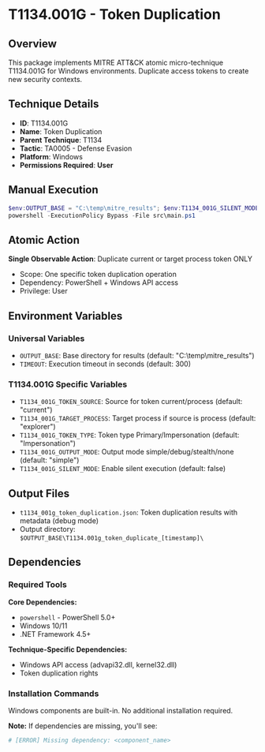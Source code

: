 # T1134.001G - Token Duplication

## Overview
This package implements MITRE ATT&CK atomic micro-technique T1134.001G for Windows environments. Duplicate access tokens to create new security contexts.

## Technique Details
- **ID**: T1134.001G
- **Name**: Token Duplication
- **Parent Technique**: T1134
- **Tactic**: TA0005 - Defense Evasion
- **Platform**: Windows
- **Permissions Required**: **User**

## Manual Execution
```powershell
$env:OUTPUT_BASE = "C:\temp\mitre_results"; $env:T1134_001G_SILENT_MODE = $false
powershell -ExecutionPolicy Bypass -File src\main.ps1
```

## Atomic Action
**Single Observable Action**: Duplicate current or target process token ONLY
- Scope: One specific token duplication operation
- Dependency: PowerShell + Windows API access
- Privilege: User

## Environment Variables

### Universal Variables
- `OUTPUT_BASE`: Base directory for results (default: "C:\temp\mitre_results")
- `TIMEOUT`: Execution timeout in seconds (default: 300)

### T1134.001G Specific Variables
- `T1134_001G_TOKEN_SOURCE`: Source for token current/process (default: "current")
- `T1134_001G_TARGET_PROCESS`: Target process if source is process (default: "explorer")
- `T1134_001G_TOKEN_TYPE`: Token type Primary/Impersonation (default: "Impersonation")
- `T1134_001G_OUTPUT_MODE`: Output mode simple/debug/stealth/none (default: "simple")
- `T1134_001G_SILENT_MODE`: Enable silent execution (default: false)

## Output Files
- `t1134_001g_token_duplication.json`: Token duplication results with metadata (debug mode)
- Output directory: `$OUTPUT_BASE\T1134.001g_token_duplicate_[timestamp]\`

## Dependencies

### Required Tools
**Core Dependencies:**
- `powershell` - PowerShell 5.0+
- Windows 10/11
- .NET Framework 4.5+

**Technique-Specific Dependencies:**
- Windows API access (advapi32.dll, kernel32.dll)
- Token duplication rights

### Installation Commands
Windows components are built-in. No additional installation required.

**Note:** If dependencies are missing, you'll see:
```powershell
# [ERROR] Missing dependency: <component_name>
```